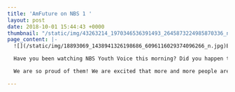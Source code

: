 ```yaml
---
title: 'AmFuture on NBS 1 '
layout: post
date: 2018-10-01 15:44:43 +0000
thumbnail: "/static/img/43263214_1970346536391493_2645873224985870336_n.jpg"
page_content: |-
  ![](/static/img/18893069_1438941326198686_6096116029374096266_n.jpg)EXCITING NEWS...

  Have you been watching NBS Youth Voice this morning? Did you happen to see some of our AmFuture peeps - Ian, Nasuru, Inno and Dave be interviewed about our art program and what AmFuture is about?

  We are so proud of them! We are excited that more and more people are getting to hear and learn about AmFuture. Pics coming soon...

---
```

